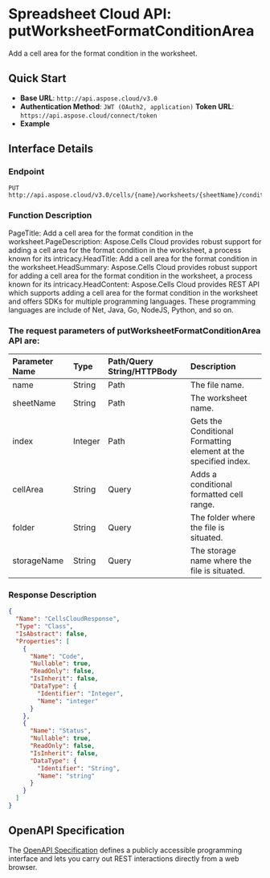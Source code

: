 # **Spreadsheet Cloud API: putWorksheetFormatConditionArea**

Add a cell area for the format condition in the worksheet. 

## **Quick Start**

- **Base URL**: `http://api.aspose.cloud/v3.0`
- **Authentication Method**: `JWT (OAuth2, application)`  **Token URL**: `https://api.aspose.cloud/connect/token`
- **Example** 
<script src="https://gist.github.com/aspose-cells-cloud-gists/8a5b324fdf3e574dbd747c1a1e24b05d.js?file=Example30_PutWorksheetFormatConditionArea.cs"></script>

## **Interface Details**

### **Endpoint** 

```
PUT http://api.aspose.cloud/v3.0/cells/{name}/worksheets/{sheetName}/conditionalFormattings/{index}/area
```

### **Function Description**
PageTitle: Add a cell area for the format condition in the worksheet.PageDescription: Aspose.Cells Cloud provides robust support for adding a cell area for the format condition in the worksheet, a process known for its intricacy.HeadTitle: Add a cell area for the format condition in the worksheet.HeadSummary: Aspose.Cells Cloud provides robust support for adding a cell area for the format condition in the worksheet, a process known for its intricacy.HeadContent: Aspose.Cells Cloud provides REST API which supports adding a cell area for the format condition in the worksheet and offers SDKs for multiple programming languages. These programming languages are include of Net, Java, Go, NodeJS, Python, and so on.

### The request parameters of **putWorksheetFormatConditionArea** API are: 

| Parameter Name | Type | Path/Query String/HTTPBody | Description | 
| :- | :- | :- |:- | 
|name|String|Path|The file name.|
|sheetName|String|Path|The worksheet name.|
|index|Integer|Path|Gets the Conditional Formatting element at the specified index.|
|cellArea|String|Query|Adds a conditional formatted cell range.|
|folder|String|Query|The folder where the file is situated.|
|storageName|String|Query|The storage name where the file is situated.|


### **Response Description**
```json
{
  "Name": "CellsCloudResponse",
  "Type": "Class",
  "IsAbstract": false,
  "Properties": [
    {
      "Name": "Code",
      "Nullable": true,
      "ReadOnly": false,
      "IsInherit": false,
      "DataType": {
        "Identifier": "Integer",
        "Name": "integer"
      }
    },
    {
      "Name": "Status",
      "Nullable": true,
      "ReadOnly": false,
      "IsInherit": false,
      "DataType": {
        "Identifier": "String",
        "Name": "string"
      }
    }
  ]
}
```

## OpenAPI Specification

The [OpenAPI Specification](https://reference.aspose.cloud/cells/#/ConditionalFormattingsController/PutWorksheetFormatConditionArea) defines a publicly accessible programming interface and lets you carry out REST interactions directly from a web browser.

